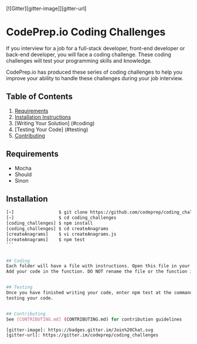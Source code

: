 [![Gitter][gitter-image]][gitter-url]

# CodePrep.io Coding Challenges

If you interview for a job for a full-stack developer, front-end developer or back-end developer, you will face a
coding challenge. These coding challenges will test your programming skills and knowledge.

CodePrep.io has produced these series of coding challenges to help you improve your ability to handle these challenges
during your job interview.

## Table of Contents

1. [Requirements](#requirements)
1. [Installation Instructions](#installation)
1. [Writing Your Solution] (#coding)
1. [Testing Your Code] (#testing)
1. [Contributing](#contributing)


## Requirements
- Mocha
- Should
- Sinon


## Installation
````bash
[~]                 $ git clone https://github.com/codeprep/coding_challenges
[~]                 $ cd coding_challenges
[coding_challenges] $ npm install
[coding_challenges] $ cd createAnagrams
[createAnagrams]    $ vi createAnagrams.js
[createAnagrams]    $ npm test
```


## Coding
Each folder will have a file with instructions. Open this file in your favorite editor. Read the directions.
Add your code in the function. DO NOT rename the file or the function in the file.


## Testing
Once you have finished writing your code, enter npm test at the command line. You must be in the folder that you are
testing your code.  


## Contributing
See [CONTRIBUTING.md] (CONTRIBUTING.md) for contribution guidelines

[gitter-image]: https://badges.gitter.im/Join%20Chat.svg
[gitter-url]: https://gitter.im/codeprep/coding_challenges

